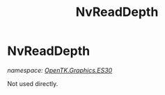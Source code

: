 ﻿---
title: NvReadDepth
---

# NvReadDepth
_namespace: [OpenTK.Graphics.ES30](N-OpenTK.Graphics.ES30.html)_

Not used directly.




